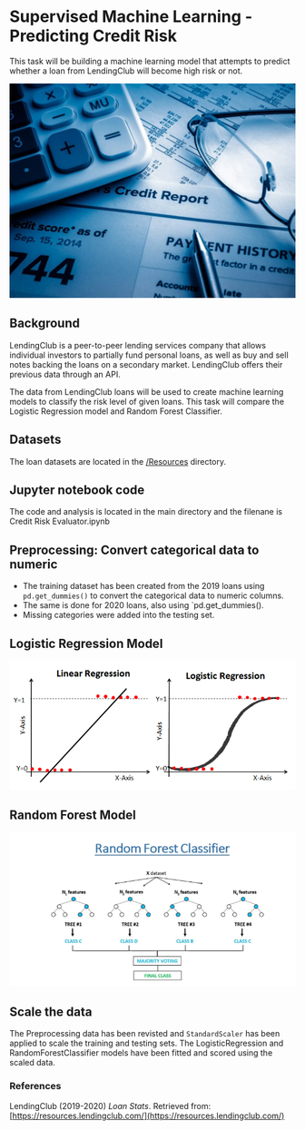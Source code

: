 # Supervised Machine Learning - Predicting Credit Risk

This task will be building a machine learning model that attempts to predict whether a loan from LendingClub will become high risk or not. 


![Credit_Risk](Resources/credit_risk.webp)


## Background

LendingClub is a peer-to-peer lending services company that allows individual investors to partially fund personal loans, as well as buy and sell notes backing the loans on a secondary market. LendingClub offers their previous data through an API.

The data from LendingClub loans will be used to create machine learning models to classify the risk level of given loans. This task will compare the Logistic Regression model and Random Forest Classifier.

## Datasets

The loan datasets are located in the [/Resources](Resources/) directory.

## Jupyter notebook code

The code and analysis is located in the main directory and the filenane is Credit Risk Evaluator.ipynb

## Preprocessing: Convert categorical data to numeric

* The training dataset has been created from the 2019 loans using `pd.get_dummies()` to convert the categorical data to numeric columns. 
* The same is done for 2020 loans, also using `pd.get_dummies(). 
* Missing categories were added into the testing set.

## Logistic Regression Model


![Logistic Regression](Resources/logistic_regression.png)


## Random Forest Model


![Random Forest Model](Resources/random_forest.png)

## Scale the data

The Preprocessing data has been revisted and `StandardScaler` has been applied to scale the training and testing sets. 
The LogisticRegression and RandomForestClassifier models have been fitted and scored using the scaled data. 

### References

LendingClub (2019-2020) _Loan Stats_. Retrieved from: [https://resources.lendingclub.com/](https://resources.lendingclub.com/)



